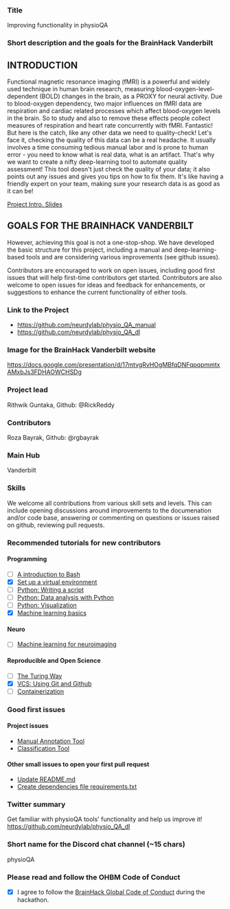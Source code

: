 ### Title

Improving functionality in physioQA

### Short description and the goals for the BrainHack Vanderbilt

## INTRODUCTION

Functional magnetic resonance imaging (fMRI) is a powerful and widely used technique in human brain research, measuring blood-oxygen-level-dependent (BOLD) changes in the brain, as a PROXY for neural activity. Due to blood-oxygen dependency, two major influences on fMRI data are respiration and cardiac related processes which affect blood-oxygen levels in the brain. So to study and also to remove these effects people collect measures of respiration and heart rate concurrently with fMRI. Fantastic! But here is the catch, like any other data we need to quality-check! Let's face it, checking the quality of this data can be a real headache. It usually involves a time consuming tedious manual labor and is prone to human error - you need to know what is real data, what is an artifact. That's why we want to create a nifty deep-learning tool to automate quality assessment! This tool doesn't just check the quality of your data; it also points out any issues and gives you tips on how to fix them. It's like having a friendly expert on your team, making sure your research data is as good as it can be! 

[Project Intro. Slides](https://docs.google.com/presentation/d/17mtvgRvHOgMBfqDNFqpqpmmtxAMxbJs3FDHAOWCHSDg)

## GOALS FOR THE BRAINHACK VANDERBILT

However, achieving this goal is not a one-stop-shop. We have developed the basic structure for this project, including a manual and deep-learning-based tools and are considering various improvements (see github issues).

Contributors are encouraged to work on open issues, including good first issues that will help first-time contributors get started. Contributors are also welcome to open issues for ideas and feedback for enhancements, or suggestions to enhance the current functionality of either tools. 

### Link to the Project

- https://github.com/neurdylab/physio_QA_manual
- https://github.com/neurdylab/physio_QA_dl
  
### Image for the BrainHack Vanderbilt website

https://docs.google.com/presentation/d/17mtvgRvHOgMBfqDNFqpqpmmtxAMxbJs3FDHAOWCHSDg

### Project lead

Rithwik Guntaka, Github: @RickReddy

### Contributors

Roza Bayrak, Github: @rgbayrak

### Main Hub

Vanderbilt

### Skills

We welcome all contributions from various skill sets and levels. This can include opening discussions around improvements to the documenation and/or code base, answering or commenting on questions or issues raised on github, reviewing pull requests.

### Recommended tutorials for new contributors

#### Programming

- [ ] [A introduction to Bash](https://school-brainhack.github.io/modules/introduction_to_terminal/)
- [X] [Set up a virtual environment](https://youtu.be/kz4gbWNO1cw?si=AmGvBex9deSUiOQ5)
- [ ] [Python: Writing a script](https://school-brainhack.github.io/modules/python_scripts/)
- [ ] [Python: Data analysis with Python](https://school-brainhack.github.io/modules/python_data_analysis/)
- [ ] [Python: Visualization](https://school-brainhack.github.io/modules/python_visualization/)
- [X] [Machine learning basics](https://school-brainhack.github.io/modules/machine_learning_basics/)

#### Neuro

- [ ] [Machine learning for neuroimaging](https://school-brainhack.github.io/modules/machine_learning_neuroimaging/)

#### Reproducible and Open Science

- [ ] [The Turing Way](https://the-turing-way.netlify.app)
- [X] [VCS: Using Git and Github](https://school-brainhack.github.io/modules/git_github/)
- [ ] [Containerization](https://school-brainhack.github.io/modules/containers/)

### Good first issues


#### Project issues

- [Manual Annotation Tool](https://github.com/neurdylab/physio_QA_manual/issues)
- [Classification Tool](https://github.com/neurdylab/physio_QA_dl/issues)

#### Other small issues to open your first pull request

- [Update README.md](https://github.com/neurdylab/physio_QA_manual/issues)
- [Create dependencies file requirements.txt](https://github.com/neurdylab/physio_QA_dl/issues)

### Twitter summary

Get familiar with physioQA tools' functionality and help us improve it! https://github.com/neurdylab/physio_QA_dl

### Short name for the Discord chat channel (~15 chars)

physioQA

### Please read and follow the OHBM Code of Conduct

- [X] I agree to follow the [BrainHack Global Code of Conduct](https://brainhack.org/code-of-conduct) during the hackathon.
